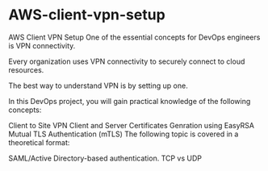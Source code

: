 # AWS-client-vpn-setup
AWS Client VPN Setup
One of the essential concepts for DevOps engineers is VPN connectivity.

Every organization uses VPN connectivity to securely connect to cloud resources.

The best way to understand VPN is by setting up one.

In this DevOps project, you will gain practical knowledge of the following concepts:

Client to Site VPN
Client and Server Certificates Genration using EasyRSA
Mutual TLS Authentication (mTLS)
The following topic is covered in a theoretical format:

  SAML/Active Directory-based authentication.
  TCP vs UDP
